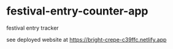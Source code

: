 # festival-entry-counter-app
 festival entry tracker
 
 see deployed website at https://bright-crepe-c39ffc.netlify.app
